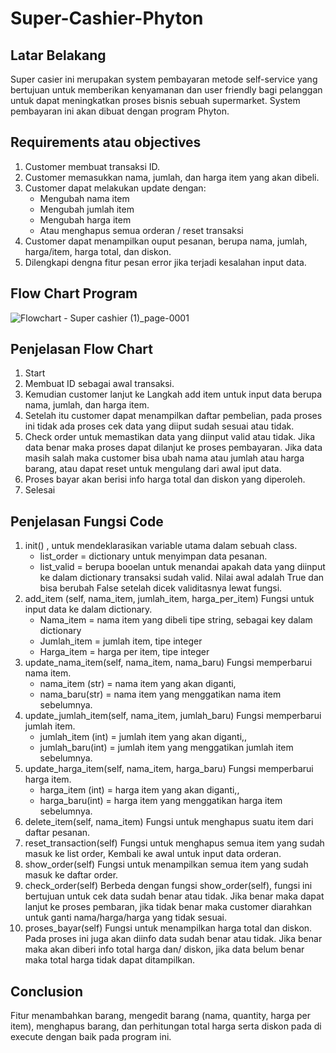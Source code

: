 # Super-Cashier-Phyton

## Latar Belakang
Super casier ini merupakan system pembayaran metode self-service yang bertujuan untuk memberikan kenyamanan dan user friendly bagi pelanggan untuk dapat meningkatkan proses bisnis sebuah supermarket. System pembayaran ini akan dibuat dengan program Phyton.

## Requirements atau objectives
1. Customer membuat transaksi ID.
2. Customer memasukkan nama, jumlah, dan harga item yang akan dibeli.
3. Customer dapat melakukan update dengan:
   - Mengubah nama item
   - Mengubah jumlah item
   - Mengubah harga item
   - Atau menghapus semua orderan / reset transaksi
4. Customer dapat menampilkan ouput pesanan, berupa nama, jumlah, harga/item, harga total, dan diskon.
5. Dilengkapi dengna fitur pesan error jika terjadi kesalahan input data.

## Flow Chart Program
![Flowchart - Super cashier (1)_page-0001](https://user-images.githubusercontent.com/123178154/217258751-0ef29331-8c0a-4b6a-89c9-04a1a759a4cb.jpg)

## Penjelasan Flow Chart
1. Start
2. Membuat ID sebagai awal transaksi.
3. Kemudian customer lanjut ke Langkah add item untuk input data berupa nama, jumlah, dan harga item.
4. Setelah itu customer dapat menampilkan daftar pembelian, pada proses ini tidak ada proses cek data yang diiput sudah sesuai atau tidak.
5. Check order untuk memastikan data yang diinput valid atau tidak. Jika data benar maka proses dapat dilanjut ke proses pembayaran. Jika data masih salah maka customer bisa ubah nama atau jumlah atau harga barang, atau dapat reset untuk mengulang dari awal iput data. 
6. Proses bayar akan berisi info harga total dan diskon yang diperoleh.
7. Selesai

## Penjelasan Fungsi Code
1. init() , untuk mendeklarasikan variable utama dalam sebuah class.
   - list_order = dictionary untuk menyimpan data pesanan.
   - list_valid = berupa booelan untuk menandai apakah data yang diinput ke dalam dictionary transaksi sudah valid. Nilai awal adalah True dan bisa berubah False setelah dicek validitasnya lewat fungsi.
2. add_item (self, nama_item, jumlah_item, harga_per_item)
   Fungsi untuk input data ke dalam dictionary.
   - Nama_item = nama item yang dibeli tipe string, sebagai key dalam dictionary
   - Jumlah_item = jumlah item, tipe integer
   - Harga_item = harga per item, tipe integer
3. update_nama_item(self, nama_item, nama_baru)
   Fungsi memperbarui nama item.
   - nama_item (str) = nama item yang akan diganti,
   - nama_baru(str) = nama item yang menggatikan nama item sebelumnya.
4. update_jumlah_item(self, nama_item, jumlah_baru)
   Fungsi memperbarui jumlah item. 
   - jumlah_item (int) = jumlah item yang akan diganti,,
   - jumlah_baru(int) = jumlah item yang menggatikan jumlah item sebelumnya.
5. update_harga_item(self, nama_item, harga_baru)
   Fungsi memperbarui harga item. 
   - harga_item (int) = harga item yang akan diganti,,
   - harga_baru(int) = harga item yang menggatikan harga item sebelumnya.
6. delete_item(self, nama_item)
   Fungsi untuk menghapus suatu item dari daftar pesanan.
7. reset_transaction(self)
   Fungsi untuk menghapus semua item yang sudah masuk ke list order, Kembali ke awal untuk input data orderan.
8. show_order(self)
   Fungsi untuk menampilkan semua item yang sudah masuk ke daftar order.
9. check_order(self)
   Berbeda dengan fungsi show_order(self), fungsi ini bertujuan untuk cek data sudah benar atau tidak. Jika benar maka dapat lanjut ke proses pembaran, jika tidak benar maka customer diarahkan untuk ganti nama/harga/harga yang tidak sesuai.
10. proses_bayar(self)
    Fungsi untuk menampilkan harga total dan diskon.
Pada proses ini juga akan diinfo data sudah benar atau tidak. Jika benar maka akan diberi info total harga dan/ diskon, jika data belum benar maka total harga tidak dapat ditampilkan.

## Conclusion
Fitur menambahkan barang, mengedit barang (nama, quantity, harga per item), menghapus barang, dan perhitungan total harga serta diskon pada di execute dengan baik pada program ini.

